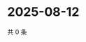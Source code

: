 # 2025-08-12

共 0 条

<!-- BEGIN ZHIHUVIDEO -->
<!-- 最后更新时间 Tue Aug 12 2025 17:14:35 GMT+0800 (China Standard Time) -->

<!-- END ZHIHUVIDEO -->
